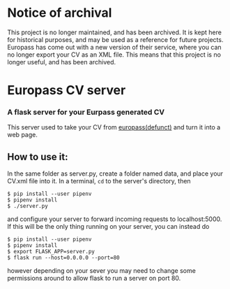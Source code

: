 # Notice of archival
This project is no longer maintained, and has been archived. It is kept here for historical purposes, and may be used as a reference for future projects.
Europass has come out with a new version of their service, where you can no longer export your CV as an XML file. This means that this project is no longer useful, and has been archived.

# Europass CV server
### A flask server for your Eurpass generated CV

This server used to take your CV from [europass(defunct)](https://europass.cedefop.europa.eu/nb) and turn it into a web page.

## How to use it:
In the same folder as server.py, create a folder named data, and place your CV.xml file into it.
In a terminal, `cd` to the server's directory, then
```
$ pip install --user pipenv
$ pipenv install
$ ./server.py
```
and configure your server to forward incoming requests to localhost:5000.
If this will be the only thing running on your server, you can instead do
```
$ pip install --user pipenv
$ pipenv install
$ export FLASK_APP=server.py
$ flask run --host=0.0.0.0 --port=80
```
however depending on your sever you may need to change some permissions around to allow flask to run a server on port 80.
